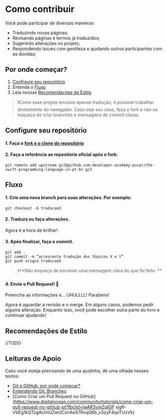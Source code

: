 # Como contribuir

Você pode participar de diversas maneiras: 
* Traduzindo novas páginas;
* Revisando páginas e termos já traduzidos;
* Sugerindo alterações no projeto;
* Respondendo issues com gentileza e ajudando outros participantes com as dúvidas;

## Por onde começar? 

1. [Configure seu repositório](#configure-seu-repositório)
2. Entenda o [Fluxo](#fluxo)
3. Leia nossas [Recomendações de Estilo](#recomendações-de-estilo)

>❗️Como esse projeto envolve apenas tradução, é possível trabalhar diretamente do navegador. Caso seja seu caso, faça o fork e não se esqueça de criar branches e mensagens de commit claras.

## Configure seu repositório

#### 1. Faça o [fork e o clone do repositório](http://gabsferreira.com/forkando-e-clonando-um-repositorio-no-github/)


#### 2. Faça a referência ao repositório oficial após o fork:

```
git remote add upstream git@github.com:developer-academy-pucpr/the-swift-programming-language-in-pt-br.git
```

## Fluxo

#### 1. Crie uma nova branch para suas alterações. Por exemplo: 

```
git checkout -b traducaoX
```

#### 2. Traduza ou faça alterações. 

Agora é a hora de brilhar! 


#### 3. Após finalizar, faça o commit. 


```
git add . 
git commit -m “acrescenta tradução dos tópicos X e Y”
git push origin traducaoX
``` 
>❗️**Não esqueça de escrever uma mensagem clara do que foi feito. **


#### 4. Envie o Pull Request! 🎉

Preencha as informações e… UHULLLL! Parabéns!

Agora é aguardar a revisão e o merge. Em alguns casos, podemos pedir alguma alteração. Enquanto isso, você pode escolher outra parte do livro e continuar ajudando! 


## Recomendações de Estilo 
//TODO 

## Leituras de Apoio  
Caso você esteja precisando de uma ajudinha, dê uma olhada nesses textos: 

- [Git e GitHub: por onde começar?](https://medium.com/reprogramabr/git-e-github-por-onde-começar-ca88a783c223)
- [Entendendo Git: Branches](https://medium.com/@Juliobguedes/entendendo-git-branches-parte-2-3778f4258843)
- [Como Criar um Pull Request no GitHub](https://www.digitalocean.com/community/tutorials/como-criar-um-pull-request-no-github-pt?fbclid=IwAR3vmZqlGP
xjg6-VbEg1kQTzgAUmUZwUCxnAeS7RvqQ6b_v3zyF4qoTUxVk) 



